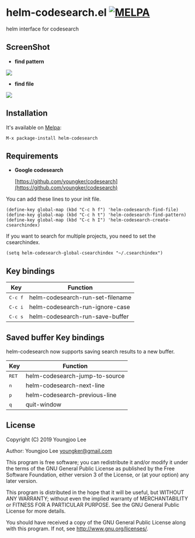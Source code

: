# helm-codesearch.el [![MELPA](http://melpa.org/packages/helm-codesearch-badge.svg)](http://melpa.org/#/helm-codesearch)

helm interface for codesearch

## ScreenShot

- **find pattern**

<img align="center" src="https://raw.github.com/youngker/helm-codesearch.el/master/helm-codesearch-pattern.png">

- **find file**

<img align="center" src="https://raw.github.com/youngker/helm-codesearch.el/master/helm-codesearch-file.png">

## Installation

It's available on [Melpa](https://melpa.org/):

    M-x package-install helm-codesearch

## Requirements

- **Google codesearch**

  [https://github.com/youngker/codesearch](https://github.com/youngker/codesearch)


You can add these lines to your init file.

```elisp
(define-key global-map (kbd "C-c h f") 'helm-codesearch-find-file)
(define-key global-map (kbd "C-c h t") 'helm-codesearch-find-pattern)
(define-key global-map (kbd "C-c h I") 'helm-codesearch-create-csearchindex)
```

If you want to search for multiple projects, you need to set the csearchindex.

```elisp
(setq helm-codesearch-global-csearchindex "~/.csearchindex")
```

## Key bindings

Key | Function
--- | --------
<kbd>C-c f</kbd> | helm-codesearch-run-set-filename
<kbd>C-c i</kbd> | helm-codesearch-run-ignore-case
<kbd>C-c s</kbd> | helm-codesearch-run-save-buffer

## Saved buffer Key bindings

helm-codesearch now supports saving search results to a new buffer.

Key | Function
--- | --------
<kbd>RET</kbd> | helm-codesearch-jump-to-source
<kbd>n</kbd> | helm-codesearch-next-line
<kbd>p</kbd> | helm-codesearch-previous-line
<kbd>q</kbd> | quit-window

## License

Copyright (C) 2019 Youngjoo Lee

Author: Youngjoo Lee <youngker@gmail.com>

This program is free software; you can redistribute it and/or modify
it under the terms of the GNU General Public License as published by
the Free Software Foundation, either version 3 of the License, or
(at your option) any later version.

This program is distributed in the hope that it will be useful,
but WITHOUT ANY WARRANTY; without even the implied warranty of
MERCHANTABILITY or FITNESS FOR A PARTICULAR PURPOSE.  See the
GNU General Public License for more details.

You should have received a copy of the GNU General Public License
along with this program.  If not, see <http://www.gnu.org/licenses/>.
